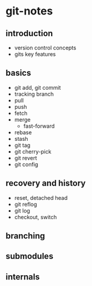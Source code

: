 # git-notes

## introduction
* version control concepts
* gits key features

## basics
* git add, git commit
* tracking branch
* pull
* push
* fetch
* merge
    * fast-forward
* rebase
* stash
* git tag
* git cherry-pick
* git revert
* git config

## recovery and history
* reset, detached head
* git reflog
* git log
* checkout, switch

## branching

## submodules

## internals